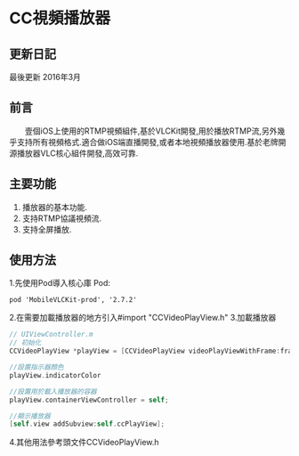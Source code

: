 # CC視頻播放器

## 更新日記
最後更新 2016年3月

## 前言
　　壹個iOS上使用的RTMP視頻組件,基於VLCKit開發,用於播放RTMP流,另外幾乎支持所有視頻格式.適合做iOS端直播開發,或者本地視頻播放器使用.基於老牌開源播放器VLC核心組件開發,高效可靠.

## 主要功能
1. 播放器的基本功能.
2. 支持RTMP協議視頻流.
3. 支持全屏播放.

## 使用方法
1.先使用Pod導入核心庫
Pod:

    pod 'MobileVLCKit-prod', '2.7.2'

2.在需要加載播放器的地方引入#import "CCVideoPlayView.h"
3.加載播放器
``` objectivec
// UIViewController.m
// 初始化
CCVideoPlayView *playView = [CCVideoPlayView videoPlayViewWithFrame:frame URL:playerURL delegate:self];

//設置指示器顏色
playView.indicatorColor

//設置用於載入播放器的容器
playView.containerViewController = self;

//顯示播放器
[self.view addSubview:self.ccPlayView];
```

4.其他用法參考頭文件CCVideoPlayView.h

